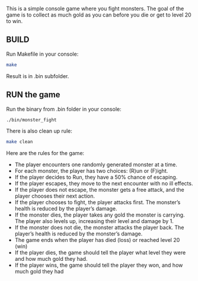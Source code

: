 This is a simple console game where you fight monsters. 
The goal of the game is to collect as much gold as you can before you die or get to level 20 to win.

## BUILD

Run Makefile in your console:
``` bash
make
```

Result is in .bin subfolder. 

## RUN the game
Run the binary from .bin folder in your console:
``` bash
./bin/monster_fight
```

There is also clean up rule:
``` bash
make clean
```


Here are the rules for the game:

- The player encounters one randomly generated monster at a time.
- For each monster, the player has two choices: (R)un or (F)ight.
- If the player decides to Run, they have a 50% chance of escaping.
- If the player escapes, they move to the next encounter with no ill effects.
- If the player does not escape, the monster gets a free attack, and the player chooses their next action.
- If the player chooses to fight, the player attacks first. The monster’s health is reduced by the player’s damage.
- If the monster dies, the player takes any gold the monster is carrying. The player also levels up, increasing their level and damage by 1.
- If the monster does not die, the monster attacks the player back. The player’s health is reduced by the monster’s damage.
- The game ends when the player has died (loss) or reached level 20 (win)
- If the player dies, the game should tell the player what level they were and how much gold they had.
- If the player wins, the game should tell the player they won, and how much gold they had

